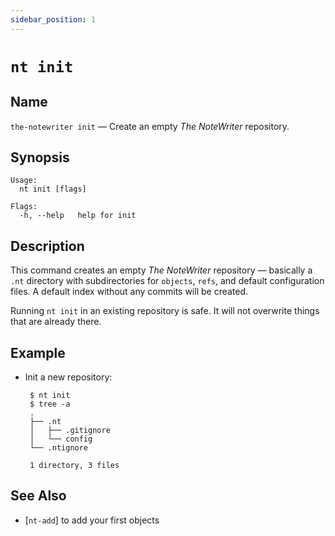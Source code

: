 ```yaml
---
sidebar_position: 1
---
```


# `nt init`

## Name

`the-notewriter init` — Create an empty _The NoteWriter_ repository.

## Synopsis

```
Usage:
  nt init [flags]

Flags:
  -h, --help   help for init
```

## Description

This command creates an empty _The NoteWriter_ repository — basically a `.nt` directory with subdirectories for `objects`, `refs`, and default configuration files. A default index without any commits will be created.

Running `nt init` in an existing repository is safe. It will not overwrite things that are already there.

## Example

* Init a new repository:

       $ nt init
       $ tree -a
       .
       ├── .nt
       │   ├── .gitignore
       │   └── config
       └── .ntignore

       1 directory, 3 files

## See Also

* [`nt-add`] to add your first objects
